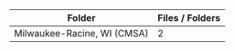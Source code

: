 | Folder                      |   Files / Folders |
|-----------------------------|-------------------|
| Milwaukee-Racine, WI (CMSA) |                 2 |
